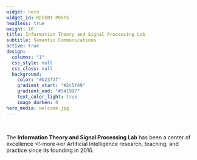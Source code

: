 ```yaml
---
widget: hero
widget_id: RECENT-POSTS
headless: true
weight: 10
title: Information Theory and Signal Processing Lab
subtitle: Semantic Communications
active: true
design:
  columns: "1"
  css_style: null
  css_class: null
  background:
    color: "#b23f3f"
    gradient_start: "#2c5f49"
    gradient_end: "#541997"
    text_color_light: true
    image_darken: 0
hero_media: welcome.jpg
---
```

<br/>

The **Information Theory and Signal Processing Lab** has been a center of excellence <!-more->or Artificial Intelligence research, teaching, and practice since its founding in 2016.